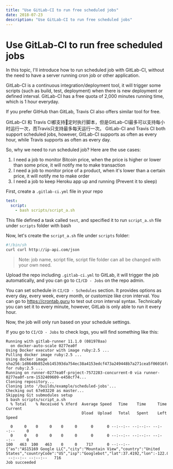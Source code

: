 ```yaml
---
title: "Use GitLab-CI to run free scheduled jobs"
date: 2018-07-23
description: "Use GitLab-CI to run free scheduled jobs"
---
```


# Use GitLab-CI to run free scheduled jobs

In this topic, I'll introduce how to run scheduled job with GitLab-CI, without the need to have a server running cron job or other application.

GitLab-CI is a continuous integration/deployment tool, it will trigger some scripts (such as build, test, deployment) when there is new deployment or defined interval. GitLab-CI has a free quota of 2,000 minutes running time, which is 1 hour everyday.

If you prefer GitHub than GitLab, Travis CI also offers similar tool for free.

GitLab-CI 和 Travis CI都支持定时执行脚本，但是GitLab-CI最多可以支持每小时运行一次，而Travis只支持最多每天运行一次。
GitLab-CI and Travis CI both support scheduled jobs, however, GitLab-CI supports as often as every hour, while Travis supports as often as every day.

So, why we need to run scheduled job? Here are the use cases:

1. I need a job to monitor Bitcoin price, when the price is higher or lower than some price, it will notify me to make transaction
1. I need a job to monitor price of a product, when it's lower than a certain price, it will notify me to make order
1. I need a job to keep Heroku app up and running (Prevent it to sleep)

First, create a `.gitlab-ci.yml` file in your repo

```yml
test:
  script:
    - bash scripts/script_a.sh
```

This file defined a task called `test`, and specified it to run `script_a.sh` file under `scripts` folder with bash

Now, let's create the `script_a.sh` file under `scripts` folder:

```sh
#!/bin/sh
curl curl http://ip-api.com/json
```

> Note: job name, script file, script file folder can all be changed with your own need.

Upload the repo including `.gitlab-ci.yml` to GitLab, it will trigger the job automatically, and you can go to `CI/CD - Jobs` on the repo admin.

You can set schedule in `CI/CD - Schedules` section. It provides options as every day, every week, every month, or customize like cron interval. You can go to https://crontab.guru to test out cron interval syntax. Technically you can set it to every minute, however, GitLab is only able to run it every hour.

Now, the job will only run based on your schedule settings.

If you go to `CI/CD - Jobs` to check logs, you will find something like this:

```shell
Running with gitlab-runner 11.1.0 (081978aa)
  on docker-auto-scale 0277ea0f
Using Docker executor with image ruby:2.5 ...
Pulling docker image ruby:2.5 ...
Using docker image sha256:1d8640b852eb145393da754ec38a4153edcf473a249448b7a271cea5f06016fa for ruby:2.5 ...
Running on runner-0277ea0f-project-7572283-concurrent-0 via runner-0277ea0f-srm-1532409609-e458cf74...
Cloning repository...
Cloning into '/builds/example/scheduled-jobs'...
Checking out 67e03220 as master...
Skipping Git submodules setup
$ bash scripts/script_a.sh
  % Total    % Received % Xferd  Average Speed   Time    Time     Time  Current
                                 Dload  Upload   Total   Spent    Left  Speed

  0     0    0     0    0     0      0      0 --:--:-- --:--:-- --:--:--     0
  0     0    0     0    0     0      0      0 --:--:-- --:--:-- --:--:--     0
100   463  100   463    0     0    717      0 --:--:--
{"as":"AS15169 Google LLC","city":"Mountain View","country":"United States","countryCode":"US","isp":"Googlebot","lat":37.4192,"lon":-122.0574,"org":"Googlebot","query":"66.249.64.149","region":"CA","regionName":"California","status":"success","timezone":"America/Los_Angeles","zip":"94043"}
 --:--:-- --:--:--   716
Job succeeded
```
